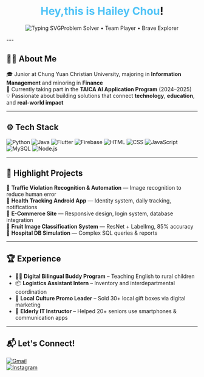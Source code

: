 <!-- 動態打字動畫 -->
<h1 align="center">
   <span style="color:#4FC3F7;">Hey,this is Hailey Chou</span>!
</h1>

<p align="center">
  <img src="https://readme-typing-svg.demolab.com?font=Fira+Code&pause=1000&color=4FC3F7&center=true&vCenter=true&width=440&lines=Info+Management+Student+%7C+AI+%2B+App+Dev;Passionate+about+Tech+%2B+Society;Let's+build+things+together!" alt="Typing SVG" />Problem Solver • Team Player • Brave Explorer 
</p>
---

## 🧑‍💻 About Me  
🎓 Junior at Chung Yuan Christian University, majoring in **Information Management** and minoring in **Finance**  
🧠 Currently taking part in the **TAICA AI Application Program** (2024–2025)  
💡 Passionate about building solutions that connect **technology**, **education**, and **real-world impact**

---

## ⚙️ Tech Stack
![Python](https://img.shields.io/badge/Python-3776AB?style=flat-square&logo=python&logoColor=white)
![Java](https://img.shields.io/badge/Java-007396?style=flat-square&logo=java&logoColor=white)
![Flutter](https://img.shields.io/badge/Flutter-02569B?style=flat-square&logo=flutter&logoColor=white)
![Firebase](https://img.shields.io/badge/Firebase-FFCA28?style=flat-square&logo=firebase&logoColor=white)
![HTML](https://img.shields.io/badge/HTML5-E34F26?style=flat-square&logo=html5&logoColor=white)
![CSS](https://img.shields.io/badge/CSS3-1572B6?style=flat-square&logo=css3&logoColor=white)
![JavaScript](https://img.shields.io/badge/JavaScript-F7DF1E?style=flat-square&logo=javascript&logoColor=black)
![MySQL](https://img.shields.io/badge/MySQL-4479A1?style=flat-square&logo=mysql&logoColor=white)
![Node.js](https://img.shields.io/badge/Node.js-339933?style=flat-square&logo=nodedotjs&logoColor=white)

---

## 📌 Highlight Projects
🔹 **Traffic Violation Recognition & Automation** — Image recognition to reduce human error  
🔹 **Health Tracking Android App** — Identity system, daily tracking, notifications  
🔹 **E-Commerce Site** — Responsive design, login system, database integration  
🔹 **Fruit Image Classification System** — ResNet + LabelImg, 85% accuracy  
🔹 **Hospital DB Simulation** — Complex SQL queries & reports

---

## 🏆 Experience
- 🧑‍🏫 **Digital Bilingual Buddy Program** – Teaching English to rural children
- 📦 **Logistics Assistant Intern** – Inventory and interdepartmental coordination
- 🎨 **Local Culture Promo Leader** – Sold 30+ local gift boxes via digital marketing
- 👵 **Elderly IT Instructor** – Helped 20+ seniors use smartphones & communication apps


---

## 📬 Let's Connect!
[![Gmail](https://img.shields.io/badge/Gmail-tyes40415@gmail.com-D14836?style=for-the-badge&logo=gmail&logoColor=white)](mailto:tyes40415@gmail.com)  
[![Instagram](https://img.shields.io/badge/Instagram-chouiin-E4405F?style=for-the-badge&logo=instagram&logoColor=white)](#)

